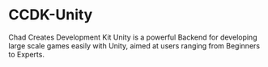 # CCDK-Unity
Chad Creates Development Kit Unity is a powerful Backend for developing large scale games easily with Unity, aimed at users ranging from Beginners to Experts.

